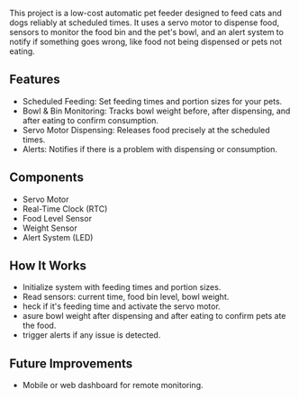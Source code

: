 This project is a low-cost automatic pet feeder designed to feed cats and dogs reliably at scheduled times. 
It uses a servo motor to dispense food, sensors to monitor the food bin and the pet's bowl, and an alert system to notify if something goes wrong, like food not being dispensed or pets not eating.

## Features
- Scheduled Feeding: Set feeding times and portion sizes for your pets.
- Bowl & Bin Monitoring: Tracks bowl weight before, after dispensing, and after eating to confirm consumption.
- Servo Motor Dispensing: Releases food precisely at the scheduled times.
- Alerts: Notifies if there is a problem with dispensing or consumption.
  
## Components
- Servo Motor
- Real-Time Clock (RTC)
- Food Level Sensor
- Weight Sensor
- Alert System (LED)

## How It Works
- Initialize system with feeding times and portion sizes.
- Read sensors: current time, food bin level, bowl weight.
- heck if it's feeding time and activate the servo motor.
- asure bowl weight after dispensing and after eating to confirm pets ate the food.
- trigger alerts if any issue is detected.

## Future Improvements
- Mobile or web dashboard for remote monitoring.
